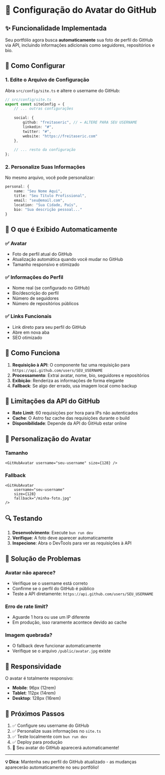 # 🚀 Configuração do Avatar do GitHub

## ✨ Funcionalidade Implementada

Seu portfólio agora busca **automaticamente** sua foto de perfil do GitHub via API, incluindo informações adicionais como seguidores, repositórios e bio.

## 🔧 Como Configurar

### 1. Edite o Arquivo de Configuração

Abra `src/config/site.ts` e altere o username do GitHub:

```typescript
// src/config/site.ts
export const siteConfig = {
    // ... outras configurações
    
    social: {
        github: "freitaseric", // ← ALTERE PARA SEU USERNAME
        linkedin: "#",
        twitter: "#",
        website: "https://freitaseric.com"
    },
    
    // ... resto da configuração
};
```

### 2. Personalize Suas Informações

No mesmo arquivo, você pode personalizar:

```typescript
personal: {
    name: "Seu Nome Aqui",
    title: "Seu Título Profissional",
    email: "seu@email.com",
    location: "Sua Cidade, País",
    bio: "Sua descrição pessoal..."
}
```

## 🌟 O que é Exibido Automaticamente

### ✅ **Avatar**
- Foto de perfil atual do GitHub
- Atualização automática quando você mudar no GitHub
- Tamanho responsivo e otimizado

### ✅ **Informações do Perfil**
- Nome real (se configurado no GitHub)
- Bio/descrição do perfil
- Número de seguidores
- Número de repositórios públicos

### ✅ **Links Funcionais**
- Link direto para seu perfil do GitHub
- Abre em nova aba
- SEO otimizado

## 🔄 Como Funciona

1. **Requisição à API**: O componente faz uma requisição para `https://api.github.com/users/SEU_USERNAME`
2. **Processamento**: Extrai avatar, nome, bio, seguidores e repositórios
3. **Exibição**: Renderiza as informações de forma elegante
4. **Fallback**: Se algo der errado, usa imagem local como backup

## 🚨 Limitações da API do GitHub

- **Rate Limit**: 60 requisições por hora para IPs não autenticados
- **Cache**: O Astro faz cache das requisições durante o build
- **Disponibilidade**: Depende da API do GitHub estar online

## 🎨 Personalização do Avatar

### Tamanho
```astro
<GitHubAvatar username="seu-username" size={128} />
```

### Fallback
```astro
<GitHubAvatar 
    username="seu-username" 
    size={128} 
    fallback="/minha-foto.jpg" 
/>
```

## 🔍 Testando

1. **Desenvolvimento**: Execute `bun run dev`
2. **Verifique**: A foto deve aparecer automaticamente
3. **Inspecione**: Abra o DevTools para ver as requisições à API

## 🐛 Solução de Problemas

### Avatar não aparece?
- Verifique se o username está correto
- Confirme se o perfil do GitHub é público
- Teste a API diretamente: `https://api.github.com/users/SEU_USERNAME`

### Erro de rate limit?
- Aguarde 1 hora ou use um IP diferente
- Em produção, isso raramente acontece devido ao cache

### Imagem quebrada?
- O fallback deve funcionar automaticamente
- Verifique se o arquivo `/public/avatar.jpg` existe

## 📱 Responsividade

O avatar é totalmente responsivo:
- **Mobile**: 96px (12rem)
- **Tablet**: 112px (14rem)  
- **Desktop**: 128px (16rem)

## 🎯 Próximos Passos

1. ✅ Configure seu username do GitHub
2. ✅ Personalize suas informações no `site.ts`
3. ✅ Teste localmente com `bun run dev`
4. ✅ Deploy para produção
5. 🎉 Seu avatar do GitHub aparecerá automaticamente!

---

**💡 Dica**: Mantenha seu perfil do GitHub atualizado - as mudanças aparecerão automaticamente no seu portfólio!
